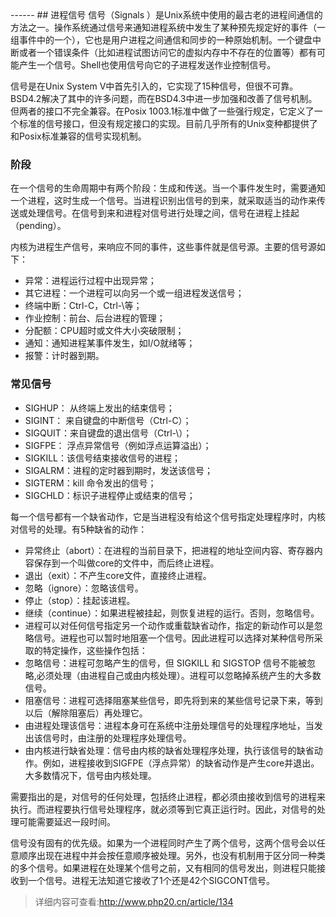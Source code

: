 <head>
     <title>EasySwoole 入门教程|swoole 入门教程|php多进程|进程信号</title>
     <meta name="keywords" content="EasySwoole 入门教程|swoole 入门教程|php多进程|进程信号"/>
     <meta name="description" content="EasySwoole 入门教程|swoole 入门教程|php多进程|进程信号"/>
</head>
---<head>---
## 进程信号
信号（Signals ）是Unix系统中使用的最古老的进程间通信的方法之一。操作系统通过信号来通知进程系统中发生了某种预先规定好的事件（一组事件中的一个），它也是用户进程之间通信和同步的一种原始机制。一个键盘中断或者一个错误条件（比如进程试图访问它的虚拟内存中不存在的位置等）都有可能产生一个信号。Shell也使用信号向它的子进程发送作业控制信号。  

信号是在Unix System V中首先引入的，它实现了15种信号，但很不可靠。BSD4.2解决了其中的许多问题，而在BSD4.3中进一步加强和改善了信号机制。但两者的接口不完全兼容。在Posix 1003.1标准中做了一些强行规定，它定义了一个标准的信号接口，但没有规定接口的实现。目前几乎所有的Unix变种都提供了和Posix标准兼容的信号实现机制。


### 阶段

 在一个信号的生命周期中有两个阶段：生成和传送。当一个事件发生时，需要通知一个进程，这时生成一个信号。当进程识别出信号的到来，就采取适当的动作来传送或处理信号。在信号到来和进程对信号进行处理之间，信号在进程上挂起（pending）。  
 
内核为进程生产信号，来响应不同的事件，这些事件就是信号源。主要的信号源如下：  

 * 异常：进程运行过程中出现异常；  
 * 其它进程：一个进程可以向另一个或一组进程发送信号；
 * 终端中断：Ctrl-C，Ctrl-\等；
 * 作业控制：前台、后台进程的管理；
 * 分配额：CPU超时或文件大小突破限制；
 * 通知：通知进程某事件发生，如I/O就绪等；
 * 报警：计时器到期。
 
### 常见信号
 * SIGHUP： 从终端上发出的结束信号；
 * SIGINT： 来自键盘的中断信号（Ctrl-C）；
 * SIGQUIT：来自键盘的退出信号（Ctrl-\）；
 * SIGFPE： 浮点异常信号（例如浮点运算溢出）；
 * SIGKILL：该信号结束接收信号的进程；
 * SIGALRM：进程的定时器到期时，发送该信号；
 * SIGTERM：kill 命令发出的信号；
 * SIGCHLD：标识子进程停止或结束的信号；
 
 每一个信号都有一个缺省动作，它是当进程没有给这个信号指定处理程序时，内核对信号的处理。有5种缺省的动作：
 
 * 异常终止（abort）：在进程的当前目录下，把进程的地址空间内容、寄存器内容保存到一个叫做core的文件中，而后终止进程。  
 * 退出（exit）：不产生core文件，直接终止进程。
 * 忽略（ignore）：忽略该信号。
 * 停止（stop）：挂起该进程。
 * 继续（continue）：如果进程被挂起，则恢复进程的运行。否则，忽略信号。
 * 进程可以对任何信号指定另一个动作或重载缺省动作，指定的新动作可以是忽略信号。进程也可以暂时地阻塞一个信号。因此进程可以选择对某种信号所采取的特定操作，这些操作包括：
 * 忽略信号：进程可忽略产生的信号，但 SIGKILL 和 SIGSTOP 信号不能被忽略,必须处理（由进程自己或由内核处理）。进程可以忽略掉系统产生的大多数信号。
 * 阻塞信号：进程可选择阻塞某些信号，即先将到来的某些信号记录下来，等到以后（解除阻塞后）再处理它。
 * 由进程处理该信号：进程本身可在系统中注册处理信号的处理程序地址，当发出该信号时，由注册的处理程序处理信号。
 * 由内核进行缺省处理：信号由内核的缺省处理程序处理，执行该信号的缺省动作。例如，进程接收到SIGFPE（浮点异常）的缺省动作是产生core并退出。大多数情况下，信号由内核处理。
 
 
需要指出的是，对信号的任何处理，包括终止进程，都必须由接收到信号的进程来执行。而进程要执行信号处理程序，就必须等到它真正运行时。因此，对信号的处理可能需要延迟一段时间。  

信号没有固有的优先级。如果为一个进程同时产生了两个信号，这两个信号会以任意顺序出现在进程中并会按任意顺序被处理。另外，也没有机制用于区分同一种类的多个信号。如果进程在处理某个信号之前，又有相同的信号发出，则进程只能接收到一个信号。进程无法知道它接收了1个还是42个SIGCONT信号。
 
 
>详细内容可查看:http://www.php20.cn/article/134
 